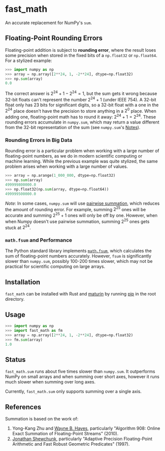 # fast_math

An accurate replacement for NumPy's `sum`.

## Floating-Point Rounding Errors

Floating-point addition is subject to **rounding error**, where the result loses some precision when stored in the fixed bits of a `np.float32` or `np.float64`. For a stylized example:

```python
>>> import numpy as np
>>> array = np.array([2**24, 1, -2**24], dtype=np.float32)
>>> np.sum(array)
0.0
```

The correct answer is $2^{24} + 1 - 2^{24} = 1$, but the sum gets it wrong because 32-bit floats can't represent the number $2^{24} + 1$ (under IEEE 754). A 32-bit float only has 23 bits for significant digits, so a 32-bit float with a one in the $2^{24}$ place doesn't have the precision to store anything in a $2^0$ place. When adding one, floating-point math has to round it away: $2^{24} + 1 = 2^{24}$. These rounding errors accumulate in `numpy.sum`, which may return a value different from the 32-bit representation of the sum (see `numpy.sum`'s [Notes](https://numpy.org/doc/stable/reference/generated/numpy.sum.html)).

### Rounding Errors in Big Data

Rounding error is a particular problem when working with a large number of floating-point numbers, as we do in modern scientific computing or machine learning. While the previous example was quite stylized, the same problem arises when working with a large number of values.

```python
>>> array = np.arange(1_000_000, dtype=np.float32)
>>> np.sum(array)
499999800000.0
>>> np.float32(np.sum(array, dtype=np.float64))
499999500000.0
```

*Note*: In some cases, `numpy.sum` will use [pairwise summation](https://en.wikipedia.org/wiki/Pairwise_summation), which reduces the amount of rounding error. For example, summing $2^{25}$ ones will be accurate and summing $2^{25} + 1$ ones will only be off by one. However, when when Numpy doesn't use pairwise summation, summing $2^{25}$ ones gets stuck at $2^{24}$.

### `math.fsum` and Performance

The Python standard library implements [`math.fsum`](https://docs.python.org/3/library/math.html#math.fsum), which calculates the sum of floating-point numbers accurately. However, `fsum` is significantly slower than `numpy.sum`,  possibly 100-200 times slower, which may not be practical for scientific computing on large arrays.

## Installation

`fast_math` can be installed with Rust and [maturin](https://www.maturin.rs) by running [pip](https://pip.pypa.io/en/stable/) in the root directory.

## Usage

```python
>>> import numpy as np
>>> import fast_math as fm
>>> array = np.array([2**24, 1, -2**24], dtype=np.float32)
>>> fm.sum(array)
1.0
```

## Status

`fast_math.sum` runs about five times slower than `numpy.sum`. It outperforms NumPy on small arrays and when summing over short axes, however it runs much slower when summing over long axes.

Currently, `fast_math.sum` only supports summing over a single axis.

## References

Summation is based on the work of:
1. Yong-Kang Zhu and [Wayne B. Hayes](https://www.cs.toronto.edu/~wayne/), particularly "Algorithm 908: Online Exact Summation of Floating-Point Streams" (2010).
2. [Jonathan Shewchunk](https://people.eecs.berkeley.edu/~jrs/), particularly "Adaptive Precision Floating-Point Arithmetic and Fast Robust Geometric Predicates" (1997).
